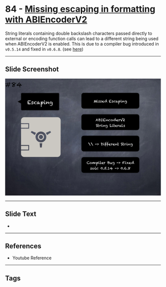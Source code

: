 # 84 - [Missing escaping in formatting with ABIEncoderV2](Missing%20escaping%20in%20formatting%20with%20ABIEncoderV2.md)
String literals containing double backslash characters passed directly to external or encoding function calls can lead to a different string being used when ABIEncoderV2 is enabled. This is due to a compiler bug introduced in `v0.5.14` and fixed in `v0.6.8`. (see [here](https://docs.soliditylang.org/en/v0.8.9/bugs.html))
___
## Slide Screenshot
![084.png](../../images/pitfalls_and_best_practices101/084.png)
___
## Slide Text
- 
___
## References
- Youtube Reference
___
## Tags